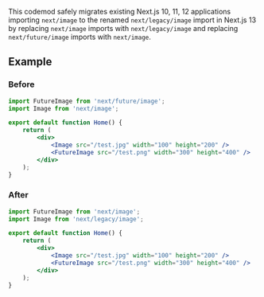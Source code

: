 This codemod safely migrates existing Next.js 10, 11, 12 applications importing `next/image` to the renamed `next/legacy/image` import in Next.js 13 by replacing `next/image` imports with `next/legacy/image` and replacing `next/future/image` imports with `next/image`.

## Example

### Before

```jsx
import FutureImage from 'next/future/image';
import Image from 'next/image';

export default function Home() {
	return (
		<div>
			<Image src="/test.jpg" width="100" height="200" />
			<FutureImage src="/test.png" width="300" height="400" />
		</div>
	);
}
```

### After

```jsx
import FutureImage from 'next/image';
import Image from 'next/legacy/image';

export default function Home() {
	return (
		<div>
			<Image src="/test.jpg" width="100" height="200" />
			<FutureImage src="/test.png" width="300" height="400" />
		</div>
	);
}
```
